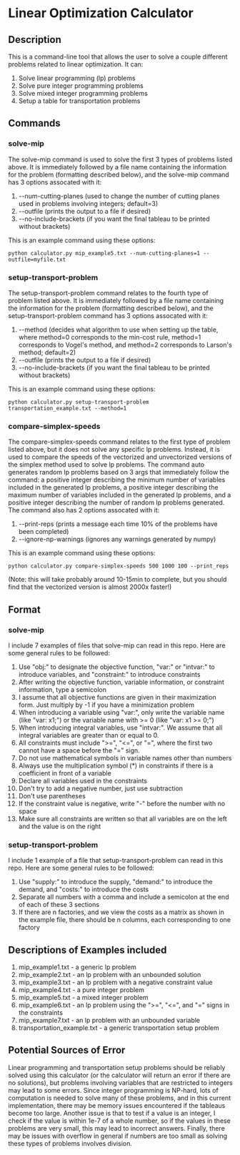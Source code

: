 # Linear Optimization Calculator
## Description
This is a command-line tool that allows the user to solve a couple different problems related to linear optimization. It can:
1. Solve linear programming (lp) problems
2. Solve pure integer programming problems
3. Solve mixed integer programming problems
4. Setup a table for transportation problems
## Commands
### solve-mip
The solve-mip command is used to solve the first 3 types of problems listed above. It is immediately followed by a file name containing the information for the problem (formatting described below), and the solve-mip command has 3 options assocated with it:
1. --num-cutting-planes (used to change the number of cutting planes used in problems involving integers; default=3)
2. --outfile (prints the output to a file if desired)
3. --no-include-brackets (if you want the final tableau to be printed without brackets)

This is an example command using these options:

`python calculator.py mip_example5.txt --num-cutting-planes=1 --outfile=myfile.txt`
### setup-transport-problem
The setup-transport-problem command relates to the fourth type of problem listed above. It is immediately followed by a file name containing the information for the problem (formatting described below), and the setup-transport-problem command has 3 options assocated with it:
1. --method (decides what algorithm to use when setting up the table, where method=0 corresponds to the min-cost rule, method=1 corresponds to Vogel's method, and method=2 corresponds to Larson's method; default=2)
2. --outfile (prints the output to a file if desired)
3. --no-include-brackets (if you want the final tableau to be printed without brackets)

This is an example command using these options:

`python calculator.py setup-transport-problem transportation_example.txt --method=1`
### compare-simplex-speeds
The compare-simplex-speeds command relates to the first type of problem listed above, but it does not solve any specific lp problems. Instead, it is used to compare the speeds of the vectorized and unvectorized versions of the simplex method used to solve lp problems. The command auto generates random lp problems based on 3 args that immediately follow the command: a positive integer describing the minimum number of variables included in the generated lp problems, a positive integer describing the maximum number of variables included in the generated lp problems, and a positive integer describing the number of random lp problems generated. The command also has 2 options assocated with it:
1. --print-reps (prints a message each time 10% of the problems have been completed)
2. --ignore-np-warnings (ignores any warnings generated by numpy)

This is an example command using these options:

`python calculator.py compare-simplex-speeds 500 1000 100 --print_reps`

(Note: this will take probably around 10-15min to complete, but you should find that the vectorized version is almost 2000x faster!)
## Format
### solve-mip 
I include 7 examples of files that solve-mip can read in this repo. Here are some general rules to be followed:
1. Use "obj:" to designate the objective function, "var:" or "intvar:" to introduce variables, and "constraint:" to introduce constraints
2. After writing the objective function, variable information, or constraint information, type a semicolon
3. I assume that all objective functions are given in their maximization form. Just multiply by -1 if you have a minimization problem
4. When introducing a variable using "var:", only write the variable name (like "var: x1;") or the variable name with >= 0 (like "var: x1 >= 0;")
5. When introducing integral variables, use "intvar:". We assume that all integral variables are greater than or equal to 0.
6. All constraints must include ">=", "<=", or "=", where the first two cannot have a space before the "=" sign.
7. Do not use mathematical symbols in variable names other than numbers
8. Always use the multiplication symbol (\*) in constraints if there is a coefficient in front of a variable
9. Declare all variables used in the constraints
10. Don't try to add a negative number, just use subtraction
11. Don't use parentheses
12. If the constraint value is negative, write "-" before the number with no space
13. Make sure all constraints are written so that all variables are on the left and the value is on the right

### setup-transport-problem
I include 1 example of a file that setup-transport-problem can read in this repo. Here are some general rules to be followed:
1. Use "supply:" to introduce the supply, "demand:" to introduce the demand, and "costs:" to introduce the costs
2. Separate all numbers with a comma and include a semicolon at the end of each of these 3 sections
3. If there are n factories, and we view the costs as a matrix as shown in the example file, there should be n columns, each corresponding to one factory

## Descriptions of Examples included
1. mip_example1.txt - a generic lp problem
2. mip_example2.txt - an lp problem with an unbounded solution
3. mip_example3.txt - an lp problem with a negative constraint value 
4. mip_example4.txt - a pure integer problem
5. mip_example5.txt - a mixed integer problem
6. mip_example6.txt - an lp problem using the ">=", "<=", and "=" signs in the constraints
7. mip_example7.txt - an lp problem with an unbounded variable
8. transportation_example.txt - a generic transportation setup problem

## Potential Sources of Error
Linear programming and transportation setup problems should be reliably solved using this calculator (or the calculator will return an error if there are no solutions), but problems involving variables that are restricted to integers may lead to some errors. Since integer programming is NP-hard, lots of computation is needed to solve many of these problems, and in this current implementation, there may be memory issues encountered if the tableaus become too large. Another issue is that to test if a value is an integer, I check if the value is within 1e-7 of a whole number, so if the values in these problems are very small, this may lead to incorrect answers. Finally, there may be issues with overflow in general if numbers are too small as solving these types of problems involves division.
